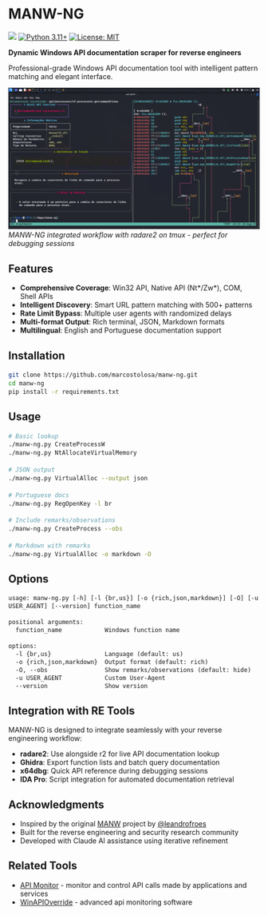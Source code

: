 # MANW-NG

![](https://github.com/qtc-de/wconv/workflows/master/badge.svg)
[![Python 3.11+](https://img.shields.io/badge/python-3.11+-blue.svg)](https://www.python.org/downloads/)
[![License: MIT](https://img.shields.io/badge/License-MIT-yellow.svg)](https://opensource.org/licenses/MIT)

**Dynamic Windows API documentation scraper for reverse engineers**

Professional-grade Windows API documentation tool with intelligent pattern matching and elegant interface.

![MANW-NG running alongside radare2 in tmux](/assets/demo.png)
_MANW-NG integrated workflow with radare2 on tmux - perfect for debugging sessions_

## Features

- **Comprehensive Coverage**: Win32 API, Native API (Nt*/Zw*), COM, Shell APIs
- **Intelligent Discovery**: Smart URL pattern matching with 500+ patterns  
- **Rate Limit Bypass**: Multiple user agents with randomized delays
- **Multi-format Output**: Rich terminal, JSON, Markdown formats
- **Multilingual**: English and Portuguese documentation support

## Installation

```bash
git clone https://github.com/marcostolosa/manw-ng.git
cd manw-ng
pip install -r requirements.txt
```

## Usage

```bash
# Basic lookup
./manw-ng.py CreateProcessW
./manw-ng.py NtAllocateVirtualMemory

# JSON output
./manw-ng.py VirtualAlloc --output json

# Portuguese docs
./manw-ng.py RegOpenKey -l br

# Include remarks/observations
./manw-ng.py CreateProcess --obs

# Markdown with remarks
./manw-ng.py VirtualAlloc -o markdown -O
```

## Options

```
usage: manw-ng.py [-h] [-l {br,us}] [-o {rich,json,markdown}] [-O] [-u USER_AGENT] [--version] function_name

positional arguments:
  function_name            Windows function name

options:
  -l {br,us}               Language (default: us)
  -o {rich,json,markdown}  Output format (default: rich)
  -O, --obs                Show remarks/observations (default: hide)
  -u USER_AGENT            Custom User-Agent
  --version                Show version
```

## Integration with RE Tools

MANW-NG is designed to integrate seamlessly with your reverse engineering workflow:

- **radare2**: Use alongside r2 for live API documentation lookup
- **Ghidra**: Export function lists and batch query documentation
- **x64dbg**: Quick API reference during debugging sessions
- **IDA Pro**: Script integration for automated documentation retrieval

## Acknowledgments

- Inspired by the original [MANW](https://github.com/leandrofroes/manw) project by [@leandrofroes](https://github.com/leandrofroes)
- Built for the reverse engineering and security research community
- Developed with Claude AI assistance using iterative refinement

## Related Tools

- [API Monitor](http://www.rohitab.com/apimonitor) - monitor and control API calls made by applications and services
- [WinAPIOverride](http://jacquelin.potier.free.fr/winapioverride32/) - advanced api monitoring software